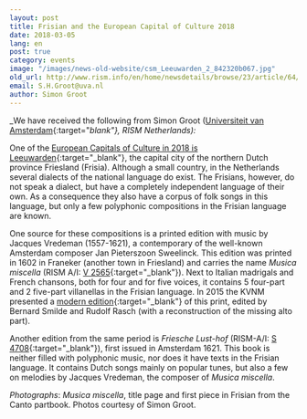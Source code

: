 ```yaml
---
layout: post
title: Frisian and the European Capital of Culture 2018
date: 2018-03-05
lang: en
post: true
category: events
image: "/images/news-old-website/csm_Leeuwarden_2_842320b067.jpg"
old_url: http://www.rism.info/en/home/newsdetails/browse/23/article/64/frisian-and-the-european-capital-of-culture-2018.html
email: S.H.Groot@uva.nl
author: Simon Groot
---
```


_We have received the following from Simon Groot ([Universiteit van Amsterdam](http://bijzonderecollecties.uva.nl/en/){:target="_blank"}, RISM Netherlands):_

One of the [European Capitals of Culture in 2018 is Leeuwarden](https://www.friesland.nl/en/european-capital-of-culture){:target="_blank"}, the capital city of the northern Dutch province Friesland (Frisia). Although a small country, in the Netherlands several dialects of the national language do exist. The Frisians, however, do not speak a dialect, but have a completely independent language of their own. As a consequence they also have a corpus of folk songs in this language, but only a few polyphonic compositions in the Frisian language are known.

One source for these compositions is a printed edition with music by Jacques Vredeman (1557-1621), a contemporary of the well-known Amsterdam composer Jan Pieterszoon Sweelinck. This edition was printed in 1602 in Franeker (another town in Friesland) and carries the name _Musica miscella_ (RISM A/I: [V 2565](https://opac.rism.info/search?id=00000990067534&Language=en){:target="_blank"}). Next to Italian madrigals and French chansons, both for four and for five voices, it contains 5 four-part and 2 five-part villanellas in the Frisian language. In 2015 the KVNM presented a [modern edition](http://www.kvnm.nl/nl/product/323){:target="_blank"} of this print, edited by Bernard Smilde and Rudolf Rasch (with a reconstruction of the missing alto part).

Another edition from the same period is _Friesche Lust-hof_ (RISM-A/I: [S 4708](https://opac.rism.info/search?View=rism&author=starter&q=Friesche&Language=en){:target="_blank"}), first issued in Amsterdam 1621. This book is neither filled with polyphonic music, nor does it have texts in the Frisian language. It contains Dutch songs mainly on popular tunes, but also a few on melodies by Jacques Vredeman, the composer of _Musica miscella_.

_Photographs_: _Musica miscella_, title page and first piece in Frisian from the Canto partbook. Photos courtesy of Simon Groot.